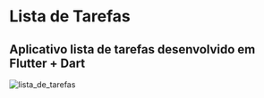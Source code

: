 # Lista de Tarefas

## Aplicativo lista de tarefas desenvolvido em Flutter + Dart

![lista_de_tarefas](https://github.com/nilerbarcelos/Flutter-Lista-de-Tarefas/blob/master/lista-de-tarefas.gif)

